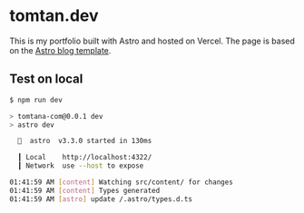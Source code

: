 # tomtan.dev

This is my portfolio built with Astro and hosted on Vercel. The page is based on the [Astro blog template](https://astro.build/themes/details/blog/).

## Test on local

```sh
$ npm run dev

> tomtana-com@0.0.1 dev
> astro dev

  🚀  astro  v3.3.0 started in 130ms

  ┃ Local    http://localhost:4322/
  ┃ Network  use --host to expose

01:41:59 AM [content] Watching src/content/ for changes
01:41:59 AM [content] Types generated
01:41:59 AM [astro] update /.astro/types.d.ts
```
